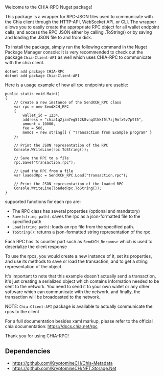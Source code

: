 Welcome to the CHIA-RPC Nuget package!

This package is a wrapper for RPC-JSON files used to communicate with the Chia client through the HTTP-API, WebSocket API, or CLI. The wrapper allows you to easily create the appropriate RPC object for all wallet endpoint calls, and access the RPC JSON either by calling .ToString() or by saving and loading the JSON file to and from disk.

To install the package, simply run the following command in the Nuget Package Manager console:
It is very recommended to check out the package `Chia-Client-API` as well which uses CHIA-RPC to communicate with the chia client.
```
dotnet add package CHIA-RPC
dotnet add package Chia-Client-API
```

Here is a usage example of how all rpc endpoints are usable:
```
public static void Main()
{
    // Create a new instance of the SendXCH_RPC class
    var rpc = new SendXCH_RPC
    {
        wallet_id = 1234,
        address = "chia1q2jzm7eg5t2k8vnq3tkkf5l7zj9mfx9v7p9t5",
        amount = 10000,
        fee = 500,
        memos = new string[] { "Transaction from Example program" }
    };

    // Print the JSON representation of the RPC
    Console.WriteLine(rpc.ToString());

    // Save the RPC to a file
    rpc.Save("transaction.rpc");

    // Load the RPC from a file
    var loadedRpc = SendXCH_RPC.Load("transaction.rpc");

    // Print the JSON representation of the loaded RPC
    Console.WriteLine(loadedRpc.ToString());
}
```

supported functions for each rpc are:
- The RPC class has several properties (optional and mandatory)
- `Save(string path)`: saves the rpc as a json-formatted file to the specified path.
- `Load(string path)`: loads an rpc file from the specified path.
- `ToString()`: returns a json-formatted string representation of the rpc.

Each RPC has its counter part such as `SendXCH_Rerponse` which is used to deserialize the client response

To use the rpcs, you would create a new instance of it, set its properties, and use its methods to save or load the transaction, and to get a string representation of the object.

It's important to note that this example doesn't actually send a transaction, it's just creating a serialized object which contains information needed to be sent to the network. You need to send it to your own wallet or any other software which can communicate with the network, and finally, the transaction will be broadcasted to the network.

NOTE: `Chia-Client-API` package is available to actually communicate the rpcs to the client

For a full documentation besides xaml markup, please refer to the official chia documentation:
https://docs.chia.net/rpc

Thank you for using CHIA-RPC!

## Dependencies
- https://github.com/KryptomineCH/Chia-Metadata
- https://github.com/KryptomineCH/NFT.Storage.Net
